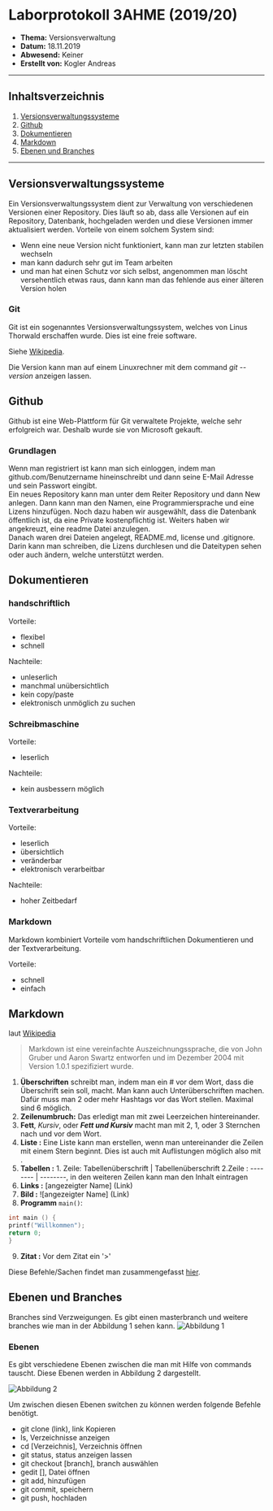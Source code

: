 # Laborprotokoll  3AHME (2019/20)

* **Thema:** Versionsverwaltung
* **Datum:** 18.11.2019
* **Abwesend:** Keiner
* **Erstellt von:** Kogler Andreas

----------------------------------------------------------------------------------------------

## Inhaltsverzeichnis

1. [Versionsverwaltungssysteme](#versionsverwaltungssysteme)
2. [Github](github)
3. [Dokumentieren](dokumentieren)
4. [Markdown](markdown)
5. [Ebenen und Branches](ebenen-und-branches)
----------------------------------------------------------------------------------------------

## Versionsverwaltungssysteme

Ein Versionsverwaltungssystem dient zur Verwaltung von verschiedenen Versionen einer Repository. Dies läuft so ab, dass alle Versionen auf ein Repository, Datenbank, hochgeladen werden und diese Versionen immer aktualisiert werden.
Vorteile von einem solchem System sind:
* Wenn eine neue Version nicht funktioniert, kann man zur letzten stabilen wechseln
* man kann dadurch sehr gut im Team arbeiten
* und man hat einen Schutz vor sich selbst, angenommen man löscht versehentlich etwas raus, dann kann man das fehlende aus einer älteren Version holen

### Git
Git ist ein sogenanntes Versionsverwaltungssystem, welches von Linus Thorwald erschaffen wurde. Dies ist eine freie software.

Siehe [Wikipedia](https://de.wikipedia.org/wiki/Git).

Die Version kann man auf einem Linuxrechner mit dem command *git --version* anzeigen lassen.

## Github 
Github ist eine Web-Plattform für Git verwaltete Projekte, welche sehr erfolgreich war. Deshalb wurde sie von Microsoft gekauft.

### Grundlagen
Wenn man registriert ist kann man sich einloggen, indem man github.com/Benutzername hineinschreibt und dann seine E-Mail Adresse und sein Passwort eingibt.  
Ein neues Repository kann man unter dem Reiter Repository und dann New anlegen. Dann kann man den Namen, eine Programmiersprache und eine Lizens hinzufügen. Noch dazu haben wir ausgewählt, dass die Datenbank öffentlich ist, da eine Private kostenpflichtig ist. Weiters haben wir angekreuzt, eine readme Datei anzulegen.  
Danach waren drei Dateien angelegt, README.md, license und .gitignore. Darin kann man schreiben, die Lizens durchlesen und die Dateitypen sehen oder auch ändern, welche unterstützt werden.
  
  ## Dokumentieren
  ### handschriftlich 
  Vorteile:
 * flexibel
 * schnell
 
 Nachteile:
 * unleserlich
 * manchmal unübersichtlich
 * kein copy/paste
 * elektronisch unmöglich zu suchen
 
 ### Schreibmaschine
 Vorteile:
 * leserlich
 
 Nachteile:
 * kein ausbessern möglich
 
 ### Textverarbeitung
 Vorteile: 
 * leserlich
 * übersichtlich
 * veränderbar
 * elektronisch verarbeitbar
 
 Nachteile:
 * hoher Zeitbedarf
 
 ### Markdown
 Markdown kombiniert Vorteile vom handschriftlichen Dokumentieren und der Textverarbeitung.
 
 Vorteile:
 * schnell
 * einfach
 
 ## Markdown
laut [Wikipedia](https://de.wikipedia.org/wiki/Markdown)
>Markdown ist eine vereinfachte Auszeichnungssprache, die von John Gruber und Aaron Swartz entworfen und im Dezember 2004 mit Version 1.0.1 spezifiziert wurde.
 
 1. **Überschriften** schreibt man, indem man ein # vor dem Wort, dass die Überschrift sein soll, macht. Man kann auch Unterüberschriften machen. Dafür muss man 2 oder mehr Hashtags vor das Wort stellen. Maximal sind 6 möglich.
 1. **Zeilenumbruch:** Das erledigt man mit zwei Leerzeichen hintereinander.
 1. **Fett**, *Kursiv*, oder ***Fett und Kursiv*** macht man mit 2, 1, oder 3 Sternchen nach und vor dem Wort.
 1. **Liste :** Eine Liste kann man erstellen, wenn man untereinander die Zeilen mit einem Stern beginnt. Dies ist auch mit Auflistungen möglich also mit <Zahl>.
 1. **Tabellen :** 1. Zeile: Tabellenüberschrift | Tabellenüberschrift 2.Zeile : -------- | --------, in den weiteren Zeilen kann man den Inhalt eintragen
 1. **Links :** [angezeigter Name] (Link)
 1. **Bild :** ![angezeigter Name] (Link)
 1. **Programm** `main()`:

  ```C
  int main () {
  printf("Willkommen");
  return 0;
  }
   ```
 9. **Zitat :** Vor dem Zitat ein '>'  
 
Diese Befehle/Sachen findet man zusammengefasst [hier](https://github.com/mastering-markdown).

## Ebenen und Branches
Branches sind Verzweigungen. Es gibt einen masterbranch und weitere branches wie man in der Abbildung 1 sehen kann.
![Abbildung 1](https://camo.githubusercontent.com/fe7346b2099985eecb0aa828d84a84432187fbec/68747470733a2f2f6172636377696b692e7577796f2e6564752f696d616765732f312f31392f4769744875625f466c6f775f73746570732e706e67)



### Ebenen
Es gibt verschiedene Ebenen zwischen die man mit Hilfe von commands tauscht. Diese Ebenen werden in Abbildung 2 dargestellt.

![Abbildung 2](https://camo.githubusercontent.com/5a4967992d07a6f0f97422e6de4296edcbbe6050/68747470733a2f2f72656164736168696c2e66696c65732e776f726470726573732e636f6d2f323031362f30392f6769745f63686561745f73686565742e706e673f773d36333667)

Um zwischen diesen Ebenen switchen zu können werden folgende Befehle benötigt.
* git clone (link), link Kopieren
* ls, Verzeichnisse anzeigen
* cd [Verzeichnis], Verzeichnis öffnen
* git status, status anzeigen lassen
* git checkout [branch], branch auswählen
* gedit [], Datei öffnen
* git add, hinzufügen
* git commit, speichern
* git push, hochladen

